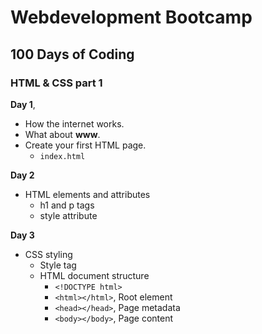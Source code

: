 # Webdevelopment Bootcamp

## 100 Days of Coding

### HTML & CSS part 1

**Day 1**,

- How the internet works.
- What about **www**.
- Create your first HTML page.
    - `index.html`

**Day 2**
- HTML elements and attributes
    - h1 and p tags
    - style attribute
 
**Day 3**
- CSS styling
  - Style tag
  - HTML document structure
    - `<!DOCTYPE html>`
    - `<html></html>`, Root element
    - `<head></head>`, Page metadata
    - `<body></body>`, Page content
 
     

            
